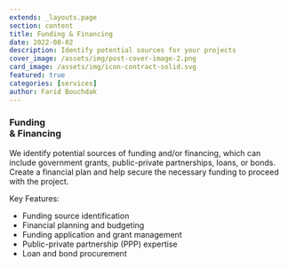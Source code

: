 ```yaml
---
extends: _layouts.page
section: content
title: Funding & Financing
date: 2022-08-02
description: Identify potential sources for your projects
cover_image: /assets/img/post-cover-image-2.png
card_image: /assets/img/icon-contract-solid.svg
featured: true
categories: [services]
author: Farid Bouchdak
---
```


### Funding<br/>& Financing

We identify potential sources of funding and/or financing, which can include government grants, public-private partnerships, loans, or bonds. Create a financial plan and help secure the necessary funding to proceed with the project.

Key Features:

* Funding source identification
* Financial planning and budgeting
* Funding application and grant management
* Public-private partnership (PPP) expertise
* Loan and bond procurement
